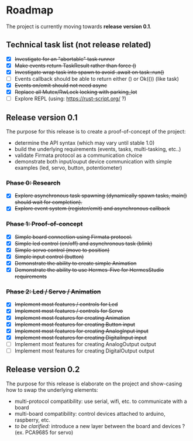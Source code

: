 # Roadmap

The project is currently moving towards **release version 0.1**.

## Technical task list (not release related)

- [X] ~~Investigate for an "abortable" task runner~~
- [X] ~~Make events return TaskResult rather than force ()~~
- [X] ~~Investigate wrap task into spawn to avoid .await on task::run()~~
- [ ] Events callback should be able to return either () or Ok(()) (like task)
- [X] ~~Events on/emit should not need async~~
- [X] ~~Replace all Mutex/RwLock locking with parking_lot~~
- [ ] Explore REPL (using: https://rust-script.org/ ?)

## Release version 0.1

The purpose for this release is to create a proof-of-concept of the project:

- determine the API syntax (which may vary until stable 1.0)
- build the underlying requirements (events, tasks, multi-tasking, etc..)
- validate Firmata protocol as a communication choice
- demonstrate both input/ouput device communication with simple examples (led, servo, button, potentiometer)

### ~~Phase 0: Research~~

- [X] ~~Explore asynchronous task spawning (dynamically spawn tasks, main() should wait for completion).~~
- [X] ~~Explore event system (register/emit) and asynchronous callback~~

### ~~Phase 1: Proof-of-concept~~

- [X] ~~Simple board connection using Firmata protocol.~~
- [X] ~~Simple led control (on/off) and asynchronous task (blink)~~
- [X] ~~Simple servo control (move to position)~~
- [X] ~~Simple input control (button)~~
- [X] ~~Demonstrate the ability to create simple Animation~~
- [X] ~~Demonstrate the ability to use Hermes-Five for HermesStudio requirements~~

### ~~Phase 2: Led / Servo / Animation~~

- [X] ~~Implement most features / controls for Led~~
- [X] ~~Implement most features / controls for Servo~~
- [X] ~~Implement most features for creating Animation~~
- [X] ~~Implement most features for creating Button input~~
- [X] ~~Implement most features for creating AnalogInput input~~
- [X] ~~Implement most features for creating DigitalInput input~~
- [ ] Implement most features for creating AnalogOutput output
- [ ] Implement most features for creating DigitalOutput output

## Release version 0.2

The purpose for this release is elaborate on the project and show-casing how to swap the underlying elements:

- multi-protocol compatibility: use serial, wifi, etc. to communicate with a board
- multi-board compatibility: control devices attached to arduino, raspberry, etc.
- *to be clarified:* introduce a new layer between the board and devices ? (ex. PCA9685 for servo)

